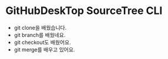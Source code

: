 # GitHubDeskTop SourceTree CLI

- git clone을 배웠습니다.
- git branch를 배웠네요.
- git checkout도 배웠어요.
- git merge를 배우고 있어요.